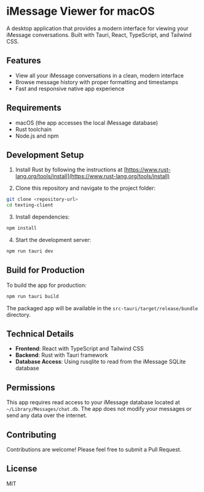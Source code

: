 # iMessage Viewer for macOS

A desktop application that provides a modern interface for viewing your iMessage conversations. Built with Tauri, React, TypeScript, and Tailwind CSS.

## Features

- View all your iMessage conversations in a clean, modern interface
- Browse message history with proper formatting and timestamps
- Fast and responsive native app experience

## Requirements

- macOS (the app accesses the local iMessage database)
- Rust toolchain
- Node.js and npm

## Development Setup

1. Install Rust by following the instructions at [https://www.rust-lang.org/tools/install](https://www.rust-lang.org/tools/install)

2. Clone this repository and navigate to the project folder:

```bash
git clone <repository-url>
cd texting-client
```

3. Install dependencies:

```bash
npm install
```

4. Start the development server:

```bash
npm run tauri dev
```

## Build for Production

To build the app for production:

```bash
npm run tauri build
```

The packaged app will be available in the `src-tauri/target/release/bundle` directory.

## Technical Details

- **Frontend**: React with TypeScript and Tailwind CSS
- **Backend**: Rust with Tauri framework
- **Database Access**: Using rusqlite to read from the iMessage SQLite database

## Permissions

This app requires read access to your iMessage database located at `~/Library/Messages/chat.db`. The app does not modify your messages or send any data over the internet.

## Contributing

Contributions are welcome! Please feel free to submit a Pull Request.

## License

MIT
